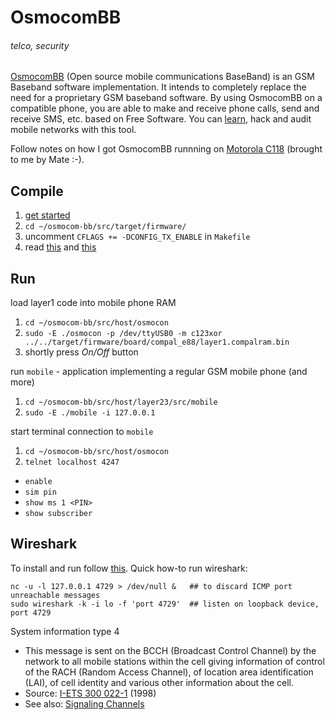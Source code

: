 # OsmocomBB
###### telco, security

[OsmocomBB](http://bb.osmocom.org/trac/) (Open source mobile communications BaseBand) is an GSM Baseband software implementation. It intends to completely replace the need for a proprietary GSM baseband software. By using OsmocomBB on a compatible phone, you are able to make and receive phone calls, send and receive SMS, etc. based on Free Software. You can [learn](https://raw.github.com/jreisinger/blog/master/files/gsm_communication.jpg), hack and audit mobile networks with this tool.

Follow notes on how I got OsmocomBB runnning on [Motorola C118](http://files.openhouse.sk/pics/motorola_c118.jpg) (brought to me by Mate :-).

## Compile
 1. [get started](http://bb.osmocom.org/trac/wiki/GettingStarted)
 1. `cd ~/osmocom-bb/src/target/firmware/`
 1. uncomment `CFLAGS += -DCONFIG_TX_ENABLE` in `Makefile`
 1. read [this](http://baseband-devel.722152.n3.nabble.com/I-wanna-make-sure-why-LOCATION-UPDATE-REQUEST-is-always-faild-td2655847.html) and [this](http://bb.osmocom.org/trac/wiki/SIMReader)

## Run
load layer1 code into mobile phone RAM

 1. `cd ~/osmocom-bb/src/host/osmocon`
 1. `sudo -E ./osmocon -p /dev/ttyUSB0 -m c123xor ../../target/firmware/board/compal_e88/layer1.compalram.bin`
 1. shortly press _On/Off_ button

run `mobile` - application implementing a regular GSM mobile phone (and more)

 1. `cd ~/osmocom-bb/src/host/layer23/src/mobile`
 1. `sudo -E ./mobile -i 127.0.0.1`

start terminal connection to `mobile`

 1. `cd ~/osmocom-bb/src/host/osmocon`
 1. `telnet localhost 4247`
  * `enable`
  * `sim pin`
  * `show ms 1 <PIN>`
  * `show subscriber`

## Wireshark

To install and run follow [this](http://bb.osmocom.org/trac/wiki/WiresharkIntegration). Quick how-to run wireshark:

    nc -u -l 127.0.0.1 4729 > /dev/null &   ## to discard ICMP port unreachable messages
    sudo wireshark -k -i lo -f 'port 4729'  ## listen on loopback device, port 4729

System information type 4

 * This message is sent on the BCCH (Broadcast Control Channel) by the network to all mobile stations within the cell giving information of control of the RACH (Random Access Channel), of location area identification (LAI), of cell identity and various other information about the cell.
 * Source: [I-ETS 300 022-1](http://www.scribd.com/doc/58945903/46/System-information-type-4) (1998)
 * See also: [Signaling Channels](http://www.gsmfordummies.com/tdma/logical.shtml)
